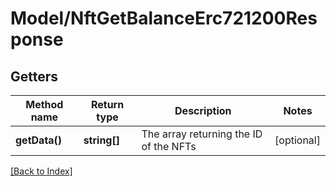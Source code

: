 # Model/NftGetBalanceErc721200Response

## Getters

Method name | Return type | Description | Notes
------------ | ------------- | ------------- | -------------
**getData()** | **string[]** | The array returning the ID of the NFTs | [optional]

[[Back to Index]](../index.md)
